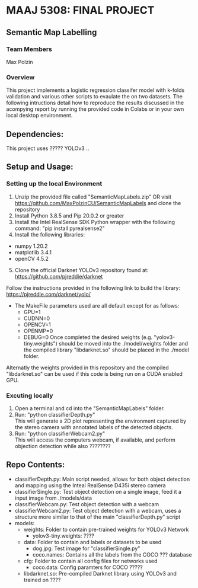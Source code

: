 # MAAJ 5308: FINAL PROJECT
## Semantic Map Labelling
### Team Members
Max Polzin

### Overview
This project implements a logistic regression classifer model with k-folds validation and various other scripts to evaulate the on two datasets.
The following intructions detail how to reproduce the results discussed in the acompying report by running
the provided code in Colabs or in your own local desktop environment.

## Dependencies:
This project uses ????? YOLOv3 ..

## Setup and Usage:
### Setting up the local Environment
1. Unzip the provided file called "SemanticMapLabels.zip" OR visit https://github.com/MaxPolzinCU/SemanticMapLabels and clone the repository
2. Install Python 3.8.5 and Pip 20.0.2 or greater
3. Install the Intel RealSense SDK Python wrapper with the following command: "pip install pyrealsense2"
4. Install the following libraries:
- numpy 1.20.2
- matplotlib 3.4.1
- openCV 4.5.2
5. Clone the official Darknet YOLOv3 repository found at: https://github.com/pjreddie/darknet

Follow the instructions provided in the following link to build the library: https://pjreddie.com/darknet/yolo/
- The MakeFile parameters used are all default except for as follows:
    - GPU=1
    - CUDNN=0
    - OPENCV=1
    - OPENMP=0
    - DEBUG=0
Once completed the desired weights (e.g. "yolov3-tiny.weights") should be moved into the ./model/weights folder and the compiled library "libdarknet.so" should be placed in the ./model folder. 

Alternatly the weights provided in this repository and the compiled "libdarknet.so" can be used if this code is being run on a CUDA enabled GPU.

### Excuting locally
1. Open a terminal and cd into the "SemanticMapLabels" folder.
2. Run: "python classifierDepth.py" \
This will generate a 2D plot representing the environment captured by the stereo camera with annotated labels of the detected objects.   
4. Run: "python classifierWebcam2.py" \
This will access the computers webcam, if available, and perform objection detection while also ????????

## Repo Contents:
- classifierDepth.py: Main script needed, allows for both object detection and mapping using the Inteal RealSense D435i stereo camera
- classifierSingle.py: Test object detection on a single image, feed it a input image from ./models/data
- classifierWebcam.py: Test object detection with a webcam
- classifierWebcam2.py: Test object detection with a webcam, uses a structure more similar to that of the main "classifierDepth.py" script
- models:
    - weights: Folder to contain pre-trained weights for YOLOv3 Network
        - yolov3-tiny.weights: ????
    - data: Folder to contain and labels or datasets to be used
        - dog.jpg: Test image for "classifierSingle.py"
        - coco.names: Contains all the labels from the COCO ??? database
    - cfg: Folder to contain all config files for networks used
        - coco.data: Config paramters for COCO ?????
    - libdarknet.so: Pre-compiled Darknet library using YOLOv3 and trained on ????


